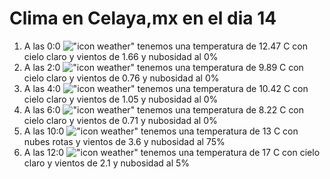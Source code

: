 # Clima en Celaya,mx en el dia 14

1. A las 0:0 !["icon weather"](http://openweathermap.org/img/w/01n.png) tenemos una temperatura de 12.47 C con cielo claro y  vientos de 1.66 y nubosidad al 0%
1. A las 2:0 !["icon weather"](http://openweathermap.org/img/w/01n.png) tenemos una temperatura de 9.89 C con cielo claro y  vientos de 0.76 y nubosidad al 0%
1. A las 4:0 !["icon weather"](http://openweathermap.org/img/w/01n.png) tenemos una temperatura de 10.42 C con cielo claro y  vientos de 1.05 y nubosidad al 0%
1. A las 6:0 !["icon weather"](http://openweathermap.org/img/w/01n.png) tenemos una temperatura de 8.22 C con cielo claro y  vientos de 0.71 y nubosidad al 0%
1. A las 10:0 !["icon weather"](http://openweathermap.org/img/w/04d.png) tenemos una temperatura de 13 C con nubes rotas y  vientos de 3.6 y nubosidad al 75%
1. A las 12:0 !["icon weather"](http://openweathermap.org/img/w/02d.png) tenemos una temperatura de 17 C con cielo claro y  vientos de 2.1 y nubosidad al 5%
